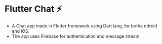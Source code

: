 # Flutter Chat ⚡️

- A Chat app made in Flutter framework using Dart lang, for botha ndroid and iOS. 
- The app uses Firebase for authentication and message stream.
